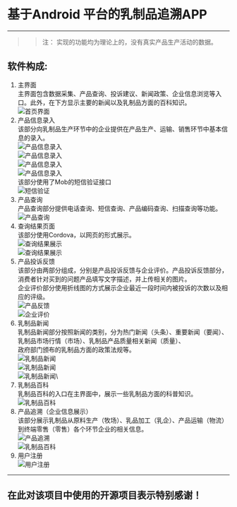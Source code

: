 # 基于Android 平台的乳制品追溯APP
***
>> 注： 实现的功能均为理论上的，没有真实产品生产活动的数据。
## 软件构成:
1. 主界面\
   主界面包含数据采集、产品查询、投诉建议、新闻政策、企业信息浏览等入口。此外，在下方显示主要的新闻以及乳制品方面的百科知识。\
![首页界面](https://github.com/lichang98/milktrace_app/blob/master/images/首页界面.PNG)
2. 产品信息录入\
   该部分向乳制品生产环节中的企业提供在产品生产、运输、销售环节中基本信息的录入。\
![产品信息录入](https://github.com/lichang98/milktrace_app/blob/master/images/产品信息录入.PNG)\
![产品信息录入](https://github.com/lichang98/milktrace_app/blob/master/images/产品信息录入2.PNG)\
![产品信息录入](https://github.com/lichang98/milktrace_app/blob/master/images/产品信息录入3.PNG)\
![产品信息录入](https://github.com/lichang98/milktrace_app/blob/master/images/产品信息录入4.PNG)\
   该部分使用了Mob的短信验证接口\
![短信验证](https://github.com/lichang98/milktrace_app/blob/master/images/短信验证.PNG)
3. 产品查询\
   产品查询部分提供电话查询、短信查询、产品编码查询、扫描查询等功能。\
![产品查询](https://github.com/lichang98/milktrace_app/blob/master/images/产品查询.PNG)
4. 查询结果页面\
   该部分使用Cordova，以网页的形式展示。\
![查询结果展示](https://github.com/lichang98/milktrace_app/blob/master/images/网页展示.PNG)\
![查询结果展示](https://github.com/lichang98/milktrace_app/blob/master/images/网页展示2.PNG)
5. 产品投诉反馈\
   该部分由两部分组成，分别是产品投诉反馈与企业评价。产品投诉反馈部分，消费者针对买到的问题产品填写文字描述，并上传相关的图片。\
   企业评价部分使用折线图的方式展示企业最近一段时间内被投诉的次数以及相应的评级。\
![产品反馈](https://github.com/lichang98/milktrace_app/blob/master/images/产品反馈.PNG)\
![企业评价](https://github.com/lichang98/milktrace_app/blob/master/images/企业评价.PNG)
6. 乳制品新闻\
   乳制品新闻部分按照新闻的类别，分为热门新闻（头条）、重要新闻（要闻）、乳制品市场行情（市场）、乳制品产品质量相关新闻（质量）、\
   政府部门颁布的乳制品方面的政策法规等。\
![乳制品新闻](https://github.com/lichang98/milktrace_app/blob/master/images/乳制品新闻.PNG)\
![乳制品新闻](https://github.com/lichang98/milktrace_app/blob/master/images/乳制品新闻2.PNG)\
![乳制品新闻](https://github.com/lichang98/milktrace_app/blob/master/images/乳制品新闻3.PNG)\
7. 乳制品百科\
   乳制品百科的入口在主界面中，展示一些乳制品方面的科普知识。\
![乳制品百科](https://github.com/lichang98/milktrace_app/blob/master/images/乳制品百科.PNG)
8. 产品追溯（企业信息展示）\
   该部分展示乳制品从原料生产（牧场）、乳品加工（乳企）、产品运输（物流）到终端零售（零售）各个环节企业的相关信息。\
![产品追溯](https://github.com/lichang98/milktrace_app/blob/master/images/产品追溯.PNG)\
![乳制品百科](https://github.com/lichang98/milktrace_app/blob/master/images/产品追溯2.PNG)
9. 用户注册\
![用户注册](https://github.com/lichang98/milktrace_app/blob/master/images/用户注册.PNG)
---
## 在此对该项目中使用的开源项目表示特别感谢！
